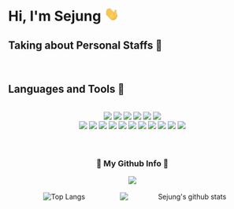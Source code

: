 
<h1> Hi, I'm Sejung <img  src="https://raw.githubusercontent.com/ABSphreak/ABSphreak/master/gifs/Hi.gif" width="30px"></h1>
<h2> Taking about Personal Staffs 👾 </h2><br>



<h2> Languages and Tools 💪</h2><br>
<div align="center">
	<img src="https://img.shields.io/badge/Python-F7DF1E?style=flat&logo=Python&logoColor=white" />
	<img src="https://img.shields.io/badge/PyTorch-EE4C2C?style=flat&logo=PyTorch&logoColor=white" />
	<img src="https://img.shields.io/badge/PyTorch Lightning-792EE5?style=flat&logo=PyTorch Lightning&logoColor=white" />
	<img src="https://img.shields.io/badge/spaCy-000000?style=flat&logo=Spacy&logoColor=white" />
	<img src="https://img.shields.io/badge/Flask-000000?style=flat&logo=Flask&logoColor=white" />
	<img src="https://img.shields.io/badge/Linux-FCC624?style=flat&logo=Linux&logoColor=white" />
	<br>
	<img src="https://img.shields.io/badge/C%2B%2B-0769AD?style=flat&logo=C%2B%2B&logoColor=white" />
	<img src="https://img.shields.io/badge/C-A8B9CC?style=flat&logo=C&logoColor=white" />
	<img src="https://img.shields.io/badge/Java-007396?style=flat&logo=Conda-Forge&logoColor=white" />
	<img src="https://img.shields.io/badge/HTML5-E34F26?style=flat&logo=HTML5&logoColor=white" />
	<img src="https://img.shields.io/badge/CSS3-1572B6?style=flat&logo=CSS3&logoColor=white" />
	<img src="https://img.shields.io/badge/Markdown-000000?style=flat&logo=Markdown&logoColor=white" />
	<img src="https://img.shields.io/badge/Visual Studio Code-007ACC?style=flat&logo=VisualStudioCode&logoColor=white" />
	<img src="https://img.shields.io/badge/Anaconda-44A833?style=flat&logo=Anaconda&logoColor=white" />
	<img src="https://img.shields.io/badge/Notion-000000?style=flat&logo=Notion&logoColor=white" />
	<img src="https://img.shields.io/badge/Slack-4A154B?style=flat&logo=Slack&logoColor=white" />
	<img src="https://img.shields.io/badge/Github-000000?style=flat&logo=Github&logoColor=white" />
</div>
<br><br>
<div align="center">
	<h3>📀 My Github Info 📀</h3>
</div>
<div align="center">
<a href="https://hits.seeyoufarm.com"><img src="https://hits.seeyoufarm.com/api/count/incr/badge.svg?url=https%3A%2F%2Fgithub.com%2Faaissj%2Fhit-counter&count_bg=%239FAD31&title_bg=%23489CD5&icon=github.svg&icon_color=%23FDF6E3&title=hits&edge_flat=false"/></a>

 <p>
<a >
    <img width="55%" align="right" alt="Sejung's github stats" src="https://github-readme-stats.vercel.app/api?username=AAISSJ&show_icons=true&theme=solarized-lighte" />
  </a>

<a>
	
![Top Langs](https://github-readme-stats.vercel.app/api/top-langs/?username=AAISSJ&layout=compact&theme=solarized-light&langs_count=10)
</div>
</p>
